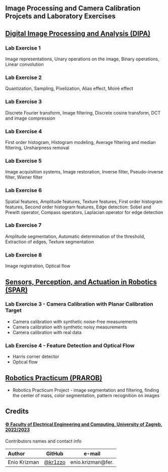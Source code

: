 ## Image Processing and Camera Calibration Projcets and Laboratory Exercises

## [Digital Image Processing and Analysis (DIPA)](https://www.fer.unizg.hr/en/course/dipaa)

### Lab Exercise 1

Image representations, Unary operations on the image, Binary operations, Linear convolution

### Lab Exercise 2

Quantization, Sampling, Pixelization, Alias effect, Moiré effect

### Lab Exercise 3

Discrete Fourier transform, Image filtering, Discrete cosine transform, DCT and image compression

### Lab Exercise 4

First order histogram, Histogram modeling, Average filtering and median filtering, Unsharpness removal

### Lab Exercise 5

Image acquisition systems, Image restoration, Inverse filter, Pseudo-inverse filter, Wiener filter

### Lab Exercise 6

Spatial features, Amplitude features, Texture features, First order histogram features, Second order histogram features, Edge detection: Sobel and Prewitt operator, Compass operators, Laplacian operator for edge detection

### Lab Exercise 7

Amplitude segmentation, Automatic determination of the threshold, Extraction of edges, Texture segmentation

### Lab Exercise 8

Image registration, Optical flow

## [Sensors, Perception, and Actuation in Robotics (SPAR)](https://www.fer.unizg.hr/en/course/rspaa)

### Lab Exercise 3 - Camera Calibration with Planar Calibration Target

* Camera calibration with synthetic noise-free measurements
* Camera calibration with synthetic noisy measurements
* Camera calibration with real data

### Lab Exercise 4 - Feature Detection and Optical Flow

* Harris corner detector
* Optical flow

## [Robotics Practicum (PRAROB)](https://www.fer.unizg.hr/en/course/robpra)

* Robotics Practicum Project - image segmentation and filtering, finding the center of mass, color segmentation, pattern recognition on images


## Credits

#### [&copy; Faculty of Electrical Engineering and Computing, University of Zagreb, 2022/2023](https://www.fer.unizg.hr/)



&NewLine;

Contributors names and contact info

Author|GitHub | e-mail
| :--- | :---: | :---:
Enio Krizman  | [@kr1zzo](https://github.com/kr1zzo) | enio.krizman@fer.